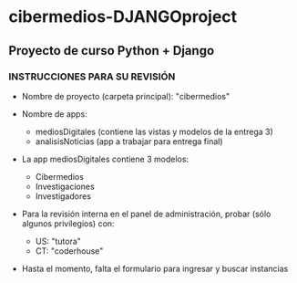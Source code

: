 # cibermedios-DJANGOproject

## Proyecto de curso Python + Django

### INSTRUCCIONES PARA SU REVISIÓN

- Nombre de proyecto (carpeta principal): "cibermedios"

- Nombre de apps:

  - mediosDigitales (contiene las vistas y modelos de la entrega 3)
  - analisisNoticias (app a trabajar para entrega final)

- La app mediosDigitales contiene 3 modelos:

  - Cibermedios
  - Investigaciones
  - Investigadores

- Para la revisión interna en el panel de administración, probar (sólo algunos privilegios) con:

  - US: "tutora"
  - CT: "coderhouse"

- Hasta el momento, falta el formulario para ingresar y buscar instancias
